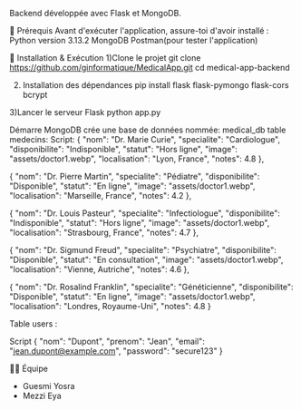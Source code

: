 Backend développée avec Flask et MongoDB.

📌 Prérequis
Avant d'exécuter l'application, assure-toi d'avoir installé :
Python version 3.13.2 
MongoDB 
Postman(pour tester l'application)

🚀 Installation & Exécution
1)Clone le projet
git clone https://github.com/ginformatique/MedicalApp.git
cd medical-app-backend

2) Installation des dépendances
pip install flask flask-pymongo flask-cors bcrypt

3)Lancer le serveur Flask
python app.py

Démarre MongoDB 
crée une base de données nommée: medical_db
table medecins:
Script:
{
    "nom": "Dr. Marie Curie",
    "specialite": "Cardiologue",
    "disponibilite": "Indisponible",
    "statut": "Hors ligne",
    "image": "assets/doctor1.webp",
    "localisation": "Lyon, France",
    "notes": 4.8
  },
  
  {
    "nom": "Dr. Pierre Martin",
    "specialite": "Pédiatre",
    "disponibilite": "Disponible",
    "statut": "En ligne",
    "image": "assets/doctor1.webp",
    "localisation": "Marseille, France",
    "notes": 4.2
  },
  
  {
    "nom": "Dr. Louis Pasteur",
    "specialite": "Infectiologue",
    "disponibilite": "Indisponible",
    "statut": "Hors ligne",
    "image": "assets/doctor1.webp",
    "localisation": "Strasbourg, France",
    "notes": 4.7
  },
  
  {
    "nom": "Dr. Sigmund Freud",
    "specialite": "Psychiatre",
    "disponibilite": "Disponible",
    "statut": "En consultation",
    "image": "assets/doctor1.webp",
    "localisation": "Vienne, Autriche",
    "notes": 4.6
  },
  
  {
    "nom": "Dr. Rosalind Franklin",
    "specialite": "Généticienne",
    "disponibilite": "Disponible",
    "statut": "En ligne",
    "image": "assets/doctor1.webp",
    "localisation": "Londres, Royaume-Uni",
    "notes": 4.8
  }
  
Table users :

Script
  {
    "nom": "Dupont",
    "prenom": "Jean",
    "email": "jean.dupont@example.com",
    "password": "secure123"
  }

👨‍💻 Équipe
 - Guesmi Yosra
 - Mezzi Eya


